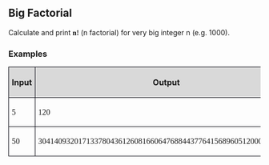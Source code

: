<H2 LANG="bg-BG" CLASS="western"><SPAN LANG="en-US">Big
	Factorial</SPAN></H2>
<P STYLE="margin-top: 0.06in">Calculate and print <FONT FACE="Consolas, serif"><B>n!</B></FONT>
(n factorial) for very big integer n (e.g. 1000).</P>
<H3 CLASS="western">Examples</H3>
<TABLE WIDTH=587 CELLPADDING=4 CELLSPACING=0>
	<COL WIDTH=42>
	<COL WIDTH=527>
	<TR VALIGN=TOP>
		<TD WIDTH=42 BGCOLOR="#d9d9d9" STYLE="border: 1px solid #00000a; padding-top: 0.04in; padding-bottom: 0.04in; padding-left: 0.06in; padding-right: 0.06in">
			<P ALIGN=CENTER><B>Input</B></P>
		</TD>
		<TD WIDTH=527 BGCOLOR="#d9d9d9" STYLE="border: 1px solid #00000a; padding-top: 0.04in; padding-bottom: 0.04in; padding-left: 0.06in; padding-right: 0.06in">
			<P ALIGN=CENTER><B>Output</B></P>
		</TD>
	</TR>
	<TR>
		<TD WIDTH=42 STYLE="border: 1px solid #00000a; padding-top: 0.04in; padding-bottom: 0.04in; padding-left: 0.06in; padding-right: 0.06in">
			<P><FONT FACE="Consolas, serif"><SPAN LANG="bg-BG">5</SPAN></FONT></P>
		</TD>
		<TD WIDTH=527 STYLE="border: 1px solid #00000a; padding-top: 0.04in; padding-bottom: 0.04in; padding-left: 0.06in; padding-right: 0.06in">
			<P><FONT FACE="Consolas, serif">12</FONT><FONT FACE="Consolas, serif"><SPAN LANG="bg-BG">0</SPAN></FONT></P>
		</TD>
	</TR>
	<TR>
		<TD WIDTH=42 STYLE="border: 1px solid #00000a; padding-top: 0.04in; padding-bottom: 0.04in; padding-left: 0.06in; padding-right: 0.06in">
			<P><FONT FACE="Consolas, serif"><SPAN LANG="bg-BG">50</SPAN></FONT></P>
		</TD>
		<TD WIDTH=527 STYLE="border: 1px solid #00000a; padding-top: 0.04in; padding-bottom: 0.04in; padding-left: 0.06in; padding-right: 0.06in">
			<P><FONT FACE="Consolas, serif">3041409320171337804361260816606476884437764156896051200000000000</FONT></P>
		</TD>
	</TR>
</TABLE>